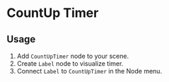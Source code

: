 # CountUp Timer

## Usage

1. Add `CountUpTimer` node to your scene.
2. Create `Label` node to visualize timer.
3. Connect `Label` to `CountUpTimer` in the Node menu.
